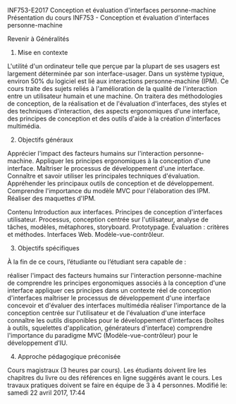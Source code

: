 INF753-E2017 Conception et évaluation d'interfaces personne-machine
Présentation du cours INF753 - Conception et évaluation d'interfaces personne-machine

Revenir à Généralités
1. Mise en contexte

L'utilité d'un ordinateur telle que perçue par la plupart de ses usagers est largement déterminée par son interface-usager. Dans un système typique, environ 50% du logiciel est lié aux interactions personne-machine (IPM). Ce cours traite des sujets reliés à l'amélioration de la qualité de l'interaction entre un utilisateur humain et une machine. On traitera des méthodologies de conception, de la réalisation et de l'évaluation d'interfaces, des styles et des techniques d'interaction, des aspects ergonomiques d'une interface, des principes de conception et des outils d'aide à la création d'interfaces multimédia.

2. Objectifs généraux

Apprécier l'impact des facteurs humains sur l'interaction personne-machine. Appliquer les principes ergonomiques à la conception d'une interface. Maîtriser le processus de développement d'une interface. Connaître et savoir utiliser les principales techniques d'évaluation. Appréhender les principaux outils de conception et de développement. Comprendre l'importance du modèle MVC pour l'élaboration des IPM. Réaliser des maquettes d'IPM.

Contenu Introduction aux interfaces. Principes de conception d'interfaces utilisateur. Processus, conception centrée sur l'utilisateur, analyse de tâches, modèles, métaphores, storyboard. Prototypage. Évaluation : critères et méthodes. Interfaces Web. Modèle-vue-contrôleur.

3. Objectifs spécifiques

À la fin de ce cours, l’étudiante ou l’étudiant sera capable de :

réaliser l'impact des facteurs humains sur l'interaction personne-machine
de comprendre les principes ergonomiques associés à la conception d'une interface
appliquer ces principes dans un contexte réel de conception d'interfaces
maîtriser le processus de développement d'une interface
concevoir et d'évaluer des interfaces multimédia
réaliser l'importance de la conception centrée sur l'utilisateur et de l'évaluation d'une interface
connaître les outils disponibles pour le développement d'interfaces (boîtes à outils, squelettes d'application, générateurs d'interface)
comprendre l'importance du paradigme MVC (Modèle-vue-contrôleur) pour le développement d’IU.

4. Approche pédagogique préconisée

Cours magistraux (3 heures par cours).
Les étudiants doivent lire les chapitres du livre ou des références en ligne suggérés avant le cours.
Les travaux pratiques doivent se faire en équipe de 3 à 4 personnes.
Modifié le: samedi 22 avril 2017, 17:44
